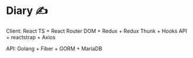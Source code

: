 # Diary ✍️

Client: React TS + React Router DOM + Redux + Redux Thunk + Hooks API + reactstrap + Axios

API: Golang + Fiber + GORM + MariaDB

